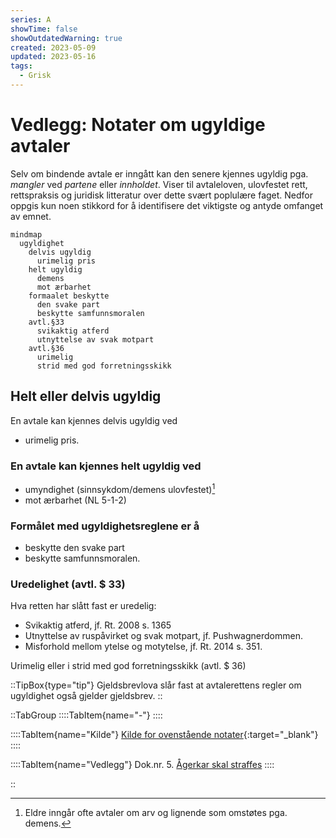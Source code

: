 ```yaml
---
series: A
showTime: false
showOutdatedWarning: true
created: 2023-05-09
updated: 2023-05-16
tags:
  - Grisk
---
```


# Vedlegg: Notater om ugyldige avtaler
Selv om bindende avtale er inngått kan den senere kjennes ugyldig pga. _mangler_ ved _partene_ eller _innholdet_. Viser til avtaleloven, ulovfestet rett, rettspraksis og juridisk litteratur over dette svært poplulære faget. Nedfor oppgis kun noen stikkord for å identifisere det viktigste og antyde omfanget av emnet.

```mermaid
mindmap
  ugyldighet
    delvis ugyldig
      urimelig pris
    helt ugyldig
      demens
      mot ærbarhet
    formaalet beskytte
      den svake part
      beskytte samfunnsmoralen
    avtl.§33
      svikaktig atferd
      utnyttelse av svak motpart
    avtl.§36
      urimelig
      strid med god forretningsskikk
```

## Helt eller delvis ugyldig
En avtale kan kjennes delvis ugyldig ved
- urimelig pris.

### En avtale kan kjennes helt ugyldig ved
- umyndighet (sinnsykdom/demens ulovfestet)[^1]
- mot ærbarhet (NL 5-1-2)

### Formålet med ugyldighetsreglene er å
- beskytte den svake part
- beskytte samfunnsmoralen.

### Uredelighet (avtl. $ 33)
Hva retten har slått fast er uredelig:
- Svikaktig atferd, jf. Rt. 2008 s. 1365
- Utnyttelse av ruspåvirket og svak motpart, jf. Pushwagnerdommen.
- Misforhold mellom ytelse og motytelse, jf. Rt. 2014 s. 351.

Urimelig eller i strid med god forretningsskikk (avtl. $ 36)

::TipBox{type="tip"}
Gjeldsbrevlova slår fast at avtalerettens regler om ugyldighet også gjelder gjeldsbrev.
::

::TabGroup
::::TabItem{name="-"}
::::

::::TabItem{name="Kilde"}
[Kilde for ovenstående notater](https://rettslaere.portfolio.no/read/8476d9bc-ee3c-48ee-95ea-2341ecc4d43d){:target="_blank"}
::::

::::TabItem{name="Vedlegg"}
Dok.nr. 5. [Ågerkar skal straffes](/article/epistler/a/aagerkar-skal-straffes)
::::

::

[^1]: Eldre inngår ofte avtaler om arv og lignende som omstøtes pga. demens.